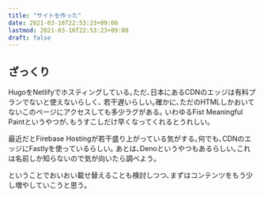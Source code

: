 ```yaml
---
title: "サイトを作った"
date: 2021-03-16T22:53:23+09:00
lastmod: 2021-03-16T22:53:23+09:00
draft: false
---
```

## ざっくり
HugoをNetlifyでホスティングしている｡ただ､日本にあるCDNのエッジは有料プランでないと使えないらしく､
若干遅いらしい｡確かに､ただのHTMLしかおいてないこのページにアクセスしても多少ラグがある｡
いわゆるFist Meaningful Paintというやつが､もうすこしだけ早くなってくれるとうれしい｡

最近だとFirebase Hostingが若干盛り上がっている気がする｡何でも､CDNのエッジにFastlyを使っているらしい｡
あとは､Denoというやつもあるらしい｡これは名前しか知らないので気が向いたら調べよう｡

ということでおいおい載せ替えることも検討しつつ､まずはコンテンツをもう少し増やしていこうと思う｡
